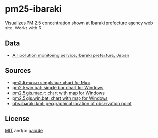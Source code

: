 # pm25-ibaraki

Visualizes PM 2.5 concentration shown at Ibaraki prefecture agency web site. 
Works with R. 

## Data

- [Air pollution monitoring service, Ibaraki prefecture, Japan](http://www.taiki.pref.ibaraki.jp/data.asp)

## Sources

- [pm2.5.mac.r: simple bar chart for Mac](pm2.5.mac.r)
- [pm2.5.win.bat: simple bar chart for Windows](pm2.5.win.bat)
- [pm2.5.gis.mac.r: chart with map for Windows](pm2.5.gis.mac.r)
- [pm2.5.gis.win.bat: chart with map for Windows](pm2.5.gis.win.bat)
- [obs.ibaraki.kml: geographical location of observation point](obs.ibaraki.kml)

## License

[MIT](LICENSE) and/or [paid4e](ALT-LICENSE.txt)
